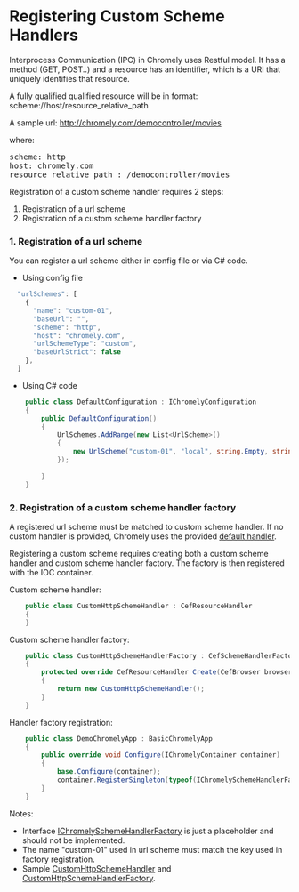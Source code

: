 
# Registering Custom Scheme Handlers

Interprocess Communication (IPC) in Chromely uses Restful model. It has a method (GET, POST..) and a resource has an identifier, which is a URI that uniquely identifies that resource. 

A fully qualified qualified resource will be in format:
scheme://host/resource_relative_path

A sample url:
http://chromely.com/democontroller/movies

where:
<pre>
scheme: http 
host: chromely.com
resource_relative_path : /democontroller/movies
</pre>

Registration of a custom scheme handler requires 2 steps:

1. Registration of a url scheme
2. Registration of a custom scheme handler factory

### 1. Registration of a url scheme

You can register a url scheme either in config file or via C# code.

- Using config file

````javascript
  "urlSchemes": [
    {
      "name": "custom-01",
      "baseUrl": "",
      "scheme": "http",
      "host": "chromely.com",
      "urlSchemeType": "custom",
      "baseUrlStrict": false
    },
  ]
````
- Using C# code

````csharp
    public class DefaultConfiguration : IChromelyConfiguration
    {
        public DefaultConfiguration()
        {
            UrlSchemes.AddRange(new List<UrlScheme>()
            {
                new UrlScheme("custom-01", "local", string.Empty, string.Empty, UrlSchemeType.Custom, false),
            });
          
        }
    }
````

### 2. Registration of a custom scheme handler factory

A registered url scheme must be matched to custom scheme handler. If no custom handler is provided, Chromely uses the provided [default handler](https://github.com/chromelyapps/Chromely/blob/master/src/Chromely.CefGlue/Browser/Handlers/CefGlueHttpSchemeHandler.cs).

Registering a custom scheme requires creating both a custom scheme handler and custom scheme handler factory. The factory is then registered with the IOC container.

Custom scheme handler:

````csharp
    public class CustomHttpSchemeHandler : CefResourceHandler
    {
    }
````

Custom scheme handler factory:

````csharp
    public class CustomHttpSchemeHandlerFactory : CefSchemeHandlerFactory
    {
        protected override CefResourceHandler Create(CefBrowser browser, CefFrame frame, string schemeName, CefRequest request)
        {
            return new CustomHttpSchemeHandler();
        }
    }
````

Handler factory registration:

````csharp
    public class DemoChromelyApp : BasicChromelyApp
    {
        public override void Configure(IChromelyContainer container)
        {
            base.Configure(container);
            container.RegisterSingleton(typeof(IChromelySchemeHandlerFactory), "custom-01", typeof(CustomHttpSchemeHandlerFactory));
        }
    }
````

Notes:
- Interface [IChromelySchemeHandlerFactory](https://github.com/chromelyapps/Chromely/blob/master/src/Chromely.Core/IChromelySchemeHandlerFactory.cs) is just a placeholder and should not be implemented.
- The name "custom-01" used in url scheme must match the key used in factory registration.
- Sample [CustomHttpSchemeHandler](https://github.com/chromelyapps/Chromely/blob/master/src/Chromely.CefGlue/Browser/Handlers/CefGlueHttpSchemeHandler.cs) and [CustomHttpSchemeHandlerFactory](https://github.com/chromelyapps/Chromely/blob/master/src/Chromely.CefGlue/Browser/Handlers/CefGlueHttpSchemeHandlerFactory.cs).
